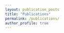 ```yaml
---
layout: publication_posts
title: "Publications"
permalink: /publications/
author_profile: true
---
```

